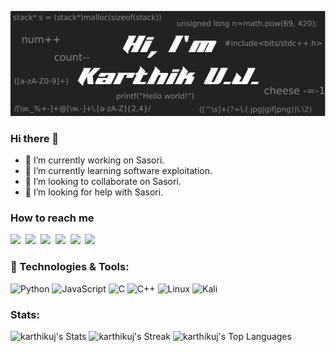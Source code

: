 ![Welcome image](/images/readmeHeader.png "Hi, I'm Karthik U.J.")

### Hi there 👋
- 🔭 I’m currently working on Sasori.
- 🌱 I’m currently learning software exploitation.
- 👯 I’m looking to collaborate on Sasori.
- 🤔 I’m looking for help with Sasori.

### How to reach me
<a href="mailto:karthikuj2001@gmail.com" alt="gmail"><img src="https://img.shields.io/badge/Gmail-D14836?style=for-the-badge&logo=gmail&logoColor=white"></a>&nbsp;
<a href="https://www.instagram.com/5up3r541y4n/" alt="Instagram"><img src="https://img.shields.io/badge/Instagram-E4405F?style=for-the-badge&logo=instagram&logoColor=white"></a>&nbsp;
<a href="https://www.linkedin.com/in/karthikuj" alt="LinkedIn"><img src="https://img.shields.io/badge/LinkedIn-0077B5?style=for-the-badge&logo=linkedin&logoColor=white"></a>&nbsp;
<a href="https://github.com/karthikuj/" alt="GitHub"><img src="https://img.shields.io/badge/GitHub-5A5A5A?style=for-the-badge&logo=GitHub&logoColor=white"></a>&nbsp;
<a href="https://twitter.com/5up3r541y4n" alt="Twitter"><img src="https://img.shields.io/badge/Twitter-00acee?style=for-the-badge&logo=Twitter&logoColor=white"></a>&nbsp;
<a href="https://tryhackme.com/p/5up3r541y4n" alt="TryHackMe"><img src="https://img.shields.io/static/v1?style=for-the-badge&message=TryHackMe&color=212C42&logo=TryHackMe&logoColor=FFFFFF&label="></a>&nbsp;


### 🔧 Technologies & Tools:
![Python](https://img.shields.io/badge/python-3670A0?style=for-the-badge&logo=python&logoColor=ffdd54) 
![JavaScript](https://img.shields.io/badge/javascript-%23323330.svg?style=for-the-badge&logo=javascript&logoColor=%23F7DF1E)
![C](https://img.shields.io/badge/c-%2300599C.svg?style=for-the-badge&logo=c&logoColor=white)
![C++](https://img.shields.io/badge/c++-%2300599C.svg?style=for-the-badge&logo=c%2B%2B&logoColor=white)
![Linux](https://img.shields.io/badge/Linux-FCC624?style=for-the-badge&logo=linux&logoColor=black)
![Kali](https://img.shields.io/badge/Kali-268BEE?style=for-the-badge&logo=kalilinux&logoColor=white)

### Stats:
![karthikuj's Stats](https://github-readme-stats.vercel.app/api?username=karthikuj&theme=tokyonight&show_icons=true&hide_border=true&count_private=true)
![karthikuj's Streak](https://github-readme-streak-stats.herokuapp.com/?user=karthikuj&theme=tokyonight&hide_border=true)
![karthikuj's Top Languages](https://github-readme-stats.vercel.app/api/top-langs/?username=karthikuj&theme=tokyonight&show_icons=true&hide_border=true&layout=compact)
